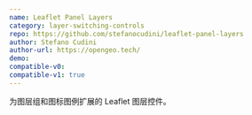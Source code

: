 ```yaml
---
name: Leaflet Panel Layers
category: layer-switching-controls
repo: https://github.com/stefanocudini/leaflet-panel-layers
author: Stefano Cudini
author-url: https://opengeo.tech/
demo: 
compatible-v0:
compatible-v1: true
---
```


为图层组和图标图例扩展的 Leaflet 图层控件。
